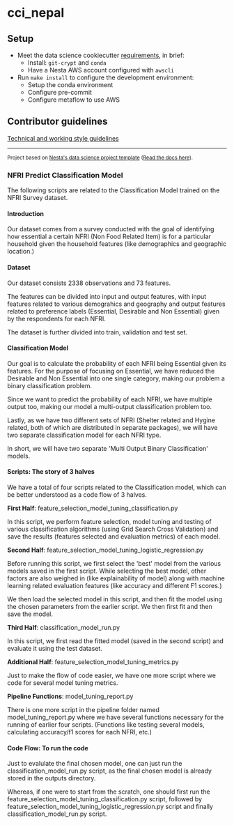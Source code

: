 # cci_nepal

## Setup

- Meet the data science cookiecutter [requirements](http://nestauk.github.io/ds-cookiecutter/quickstart), in brief:
  - Install: `git-crypt` and `conda`
  - Have a Nesta AWS account configured with `awscli`
- Run `make install` to configure the development environment:
  - Setup the conda environment
  - Configure pre-commit
  - Configure metaflow to use AWS

## Contributor guidelines

[Technical and working style guidelines](https://github.com/nestauk/ds-cookiecutter/blob/master/GUIDELINES.md)

---

<small><p>Project based on <a target="_blank" href="https://github.com/nestauk/ds-cookiecutter">Nesta's data science project template</a>
(<a href="http://nestauk.github.io/ds-cookiecutter">Read the docs here</a>).
</small>

### NFRI Predict Classification Model

The following scripts are related to the Classification Model trained on the NFRI Survey dataset.

#### Introduction

Our dataset comes from a survey conducted with the goal of identifying how essential a certain NFRI (Non Food Related Item) is for a particular household given the household features (like demographics and geographic location.)

#### Dataset

Our dataset consists 2338 observations and 73 features.

The features can be divided into input and output features, with input features related to various demograhics and geography and output features related to preference labels (Essential, Desirable and Non Essential) given by the respondents for each NFRI.

The dataset is further divided into train, validation and test set.

#### Classification Model

Our goal is to calculate the probability of each NFRI being Essential given its features. For the purpose of focusing on Essential, we have reduced the Desirable and Non Essential into one single category, making our problem a binary classification problem.

Since we want to predict the probability of each NFRI, we have multiple output too, making our model a multi-output classification problem too.

Lastly, as we have two different sets of NFRI (Shelter related and Hygine related, both of which are distributed in separate packages), we will have two separate classification model for each NFRI type.

In short, we will have two separate 'Multi Output Binary Classification' models.

#### Scripts: The story of 3 halves

We have a total of four scripts related to the Classification model, which can be better understood as a code flow of 3 halves.

**First Half**: feature_selection_model_tuning_classification.py

In this script, we perform feature selection, model tuning and testing of various classification algorithms (using Grid Search Cross Validation) and save the results (features selected and evaluation metrics) of each model.

**Second Half**: feature_selection_model_tuning_logistic_regression.py

Before running this script, we first select the 'best' model from the various models saved in the first script. While selecting the best model, other factors are also weighed in (like explainability of model) along with machine learning related evaluation features (like accuracy and different F1 scores.)

We then load the selected model in this script, and then fit the model using the chosen parameters from the earlier script. We then first fit and then save the model.

**Third Half**: classification_model_run.py

In this script, we first read the fitted model (saved in the second script) and evaluate it using the test dataset.

**Additional Half**: feature_selection_model_tuning_metrics.py

Just to make the flow of code easier, we have one more script where we code for several model tuning metrics.

**Pipeline Functions**: model_tuning_report.py

There is one more script in the pipeline folder named model_tuning_report.py where we have several functions necessary for the running of earlier four scripts. (Functions like testing several models, calculating accuracy/f1 scores for each NFRI, etc.)

#### Code Flow: To run the code

Just to evalulate the final chosen model, one can just run the classification_model_run.py script, as the final chosen model is already stored in the outputs directory.

Whereas, if one were to start from the scratch, one should first run the feature_selection_model_tuning_classification.py script, followed by feature_selection_model_tuning_logistic_regression.py script and finally classification_model_run.py script.
